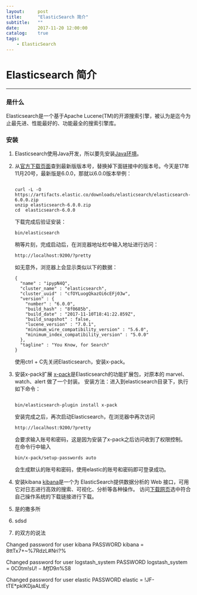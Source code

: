 ```yaml
---
layout:     post
title:      "ElasticSearch 简介"
subtitle:   ""
date:       2017-11-20 12:00:00
catalog:    true
tags:
    - ElasticSearch
---
```


# Elasticsearch 简介
---
### 是什么
Elasticsearch是一个基于Apache Lucene(TM)的开源搜索引擎，被认为是迄今为止最先进、性能最好的、功能最全的搜索引擎库。

### 安装
1. Elasticsearch使用Java开发，所以要先安装[Java环境](http://www.java.com)。
2. 从[官方下载页面](https://www.elastic.co/downloads/elasticsearch)查到最新版版本号，替换掉下面链接中的版本号。今天是17年11月20号，最新版是6.0.0，那就以6.0.0版本举例：
    ```
    
    curl -L -O https://artifacts.elastic.co/downloads/elasticsearch/elasticsearch-6.0.0.zip
	unzip elasticsearch-6.0.0.zip
	cd  elasticsearch-6.0.0
    ```
    
    下载完成后验证安装：
    ```
    bin/elasticsearch
    ```
    稍等片刻，完成启动后，在浏览器地址栏中输入地址进行访问：

    ```
    http://localhost:9200/?pretty
    ```
    
    如无意外，浏览器上会显示类似以下的数据：
    ```
    {
      "name" : "ipypN4Q",
      "cluster_name" : "elasticsearch",
      "cluster_uuid" : "cfOYLuogQkazOi6cEFj03w",
      "version" : {
        "number" : "6.0.0",
        "build_hash" : "8f0685b",
        "build_date" : "2017-11-10T18:41:22.859Z",
        "build_snapshot" : false,
        "lucene_version" : "7.0.1",
        "minimum_wire_compatibility_version" : "5.6.0",
        "minimum_index_compatibility_version" : "5.0.0"
      },
      "tagline" : "You Know, for Search"
    }
    ```
    使用ctrl + C先关闭Elasticsearch，安装x-pack。
3. 安装x-pack扩展
    [x-pack](https://www.elastic.co/downloads/x-pack)是Elasticsearch的功能扩展包，对原本的 marvel、watch、alert 做了一个封装。
	安装方法：进入到elasticsearch目录下，执行如下命令：
	
    ```
    
    bin/elasticsearch-plugin install x-pack
    ```
    
    安装完成之后，再次启动Elasticsearch，在浏览器中再次访问
    ```
    http://localhost:9200/?pretty
    ```
    
    会要求输入账号和密码，这是因为安装了x-pack之后访问收到了权限控制。
    在命令行中输入
    ```
    bin/x-pack/setup-passwords auto
    ```
    
    会生成默认的账号和密码，使用elastic的账号和密码即可登录成功。

3. 安装kibana
    [kibana](https://www.elastic.co/downloads/kibana)是一个为 ElasticSearch提供数据分析的 Web 接口，可用它对日志进行高效的搜索、可视化、分析等各种操作。
    访问[下载网页]([kibana](https://www.elastic.co/downloads/kibana))选中符合自己操作系统的下载链接进行下载。
4. 是的撒多所
5. sdsd
6. 的双方的说法





Changed password for user kibana
PASSWORD kibana = 8ttTx7+~%7RdzL#Nri?%

Changed password for user logstash_system
PASSWORD logstash_system = 0C0tm$!sU!-MfD9n$%S8

Changed password for user elastic
PASSWORD elastic = !JF-tTE*pklKDjaALtEy
